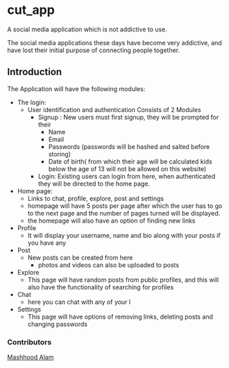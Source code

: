# cut_app
A social media application which is not addictive to use.

The social media applications these days have become very addictive, and have lost their initial purpose of connecting people together. 
## Introduction
The Application will have the following modules:
* The login:
  * User identification and authentication
    Consists of 2 Modules 
      * Signup : New users must first signup, they will be prompted for their 
          * Name
          * Email
          * Passwords (passwords will be hashed and salted before storing)
          * Date of birth( from which their age will be calculated kids below the age of 13 will not be allowed on this website)
       * Login: Existing users can login from here, when authenticated they will be directed to the home page.
 * Home page: 
   * Links to chat, profile, explore, post and settings
   * homepage will have 5 posts per page after which the user has to go to the next page and the number of pages turned will be displayed.
   * the homepage will also have an option of finding new links
 * Profile
   * It will display your username, name and bio along with your posts if you have any
 * Post
   * New posts can be created from here 
     * photos and videos can also be uploaded to posts
 * Explore 
   * This page will have random posts from public profiles, and this will also have the functionality of searching for profiles
 * Chat
   * here you can chat with any of your l
 * Settings
   * This page will have options of removing links, deleting posts and changing passwords


### Contributors
[Mashhood Alam](https://GitHub.com/MASHOD0)
